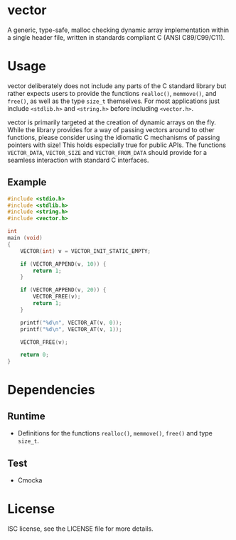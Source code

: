vector
======

A generic, type-safe, malloc checking dynamic array implementation within a
single header file, written in standards compliant C (ANSI C89/C99/C11).

Usage
=====

vector deliberately does not include any parts of the C standard library but
rather expects users to provide the functions `realloc()`, `memmove()`, and
`free()`, as well as the type `size_t` themselves. For most applications just
include `<stdlib.h>` and `<string.h>` before including `<vector.h>`.

vector is primarily targeted at the creation of dynamic arrays on the fly. While
the library provides for a way of passing vectors around to other functions,
please consider using the idiomatic C mechanisms of passing pointers with size!
This holds especially true for public APIs. The functions `VECTOR_DATA`,
`VECTOR_SIZE` and `VECTOR_FROM_DATA` should provide for a seamless interaction
with standard C interfaces.

Example
-------

```c
#include <stdio.h>
#include <stdlib.h>
#include <string.h>
#include <vector.h>

int
main (void)
{
	VECTOR(int) v = VECTOR_INIT_STATIC_EMPTY;

	if (VECTOR_APPEND(v, 10)) {
		return 1;
	}

	if (VECTOR_APPEND(v, 20)) {
		VECTOR_FREE(v);
		return 1;
	}

	printf("%d\n", VECTOR_AT(v, 0));
	printf("%d\n", VECTOR_AT(v, 1));

	VECTOR_FREE(v);

	return 0;
}
```

Dependencies
============

Runtime
-------

* Definitions for the functions `realloc()`, `memmove()`, `free()` and type
  `size_t`.

Test
----

* Cmocka


License
=======

ISC license, see the LICENSE file for more details.
